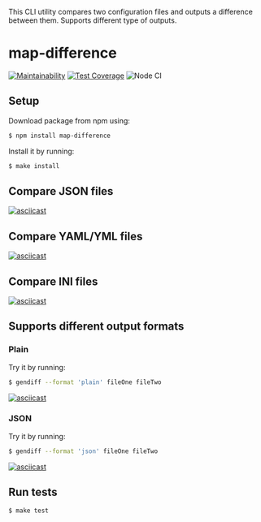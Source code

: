 This CLI utility compares two configuration files and outputs a difference between them. Supports different type of outputs.

# map-difference

[![Maintainability](https://api.codeclimate.com/v1/badges/e344b251e41bc9bd8e2f/maintainability)](https://codeclimate.com/github/JakeTheFriendlyDog/frontend-project-lvl2/maintainability)
[![Test Coverage](https://api.codeclimate.com/v1/badges/e344b251e41bc9bd8e2f/test_coverage)](https://codeclimate.com/github/JakeTheFriendlyDog/frontend-project-lvl2/test_coverage)
![Node CI](https://github.com/JakeTheFriendlyDog/frontend-project-lvl2/workflows/Node%20CI/badge.svg)


## Setup
Download package from npm using:

```sh
$ npm install map-difference
```

Install it by running:
```sh
$ make install
```


## Compare JSON files
[![asciicast](https://asciinema.org/a/U1hEsNtjN1T7DVjJjvU1q09Va.svg)](https://asciinema.org/a/U1hEsNtjN1T7DVjJjvU1q09Va)

## Compare YAML/YML files
[![asciicast](https://asciinema.org/a/J9gnRJKXjnkiITtIM0uXL83iV.svg)](https://asciinema.org/a/J9gnRJKXjnkiITtIM0uXL83iV)

## Compare INI files
[![asciicast](https://asciinema.org/a/veU1VdO3GsUA53ckRHnLzVrbz.svg)](https://asciinema.org/a/veU1VdO3GsUA53ckRHnLzVrbz)


## Supports different output formats

### Plain
Try it by running:
```sh
$ gendiff --format 'plain' fileOne fileTwo
```
[![asciicast](https://asciinema.org/a/PTZ2VA2vCKNDP5FTVbTswptph.svg)](https://asciinema.org/a/PTZ2VA2vCKNDP5FTVbTswptph)

### JSON 
Try it by running:
```sh
$ gendiff --format 'json' fileOne fileTwo
```
[![asciicast](https://asciinema.org/a/y473QWn90fohshVPJWSwVBZFH.svg)](https://asciinema.org/a/y473QWn90fohshVPJWSwVBZFH)

## Run tests

```sh
$ make test
```